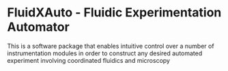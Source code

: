 # FluidXAuto - Fluidic Experimentation Automator

This is a software package that enables intuitive control over a number of instrumentation modules
in order to construct any desired automated experiment involving coordinated fluidics and microscopy


